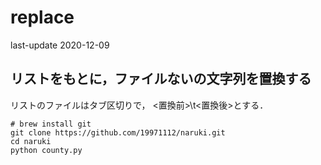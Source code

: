 # replace
last-update 2020-12-09

## リストをもとに，ファイルないの文字列を置換する

リストのファイルはタブ区切りで，
<置換前>\t<置換後>とする．

```
# brew install git
git clone https://github.com/19971112/naruki.git
cd naruki
python county.py
```
